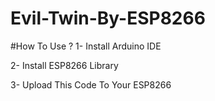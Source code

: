 # Evil-Twin-By-ESP8266
#How To Use ?
1- Install Arduino IDE


2- Install ESP8266 Library


3- Upload This Code To Your ESP8266
